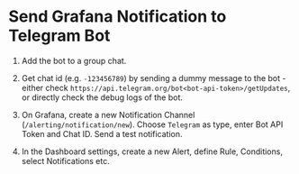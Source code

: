 # Send Grafana Notification to Telegram Bot

1. Add the bot to a group chat.

2. Get chat id (e.g. `-123456789`) by sending a dummy message to the bot - either check `https://api.telegram.org/bot<bot-api-token>/getUpdates`, or directly check the debug logs of the bot.

3. On Grafana, create a new Notification Channel (`/alerting/notification/new`). Choose `Telegram` as type, enter Bot API Token and Chat ID. Send a test notification.

4. In the Dashboard settings, create a new Alert, define Rule, Conditions, select Notifications etc.
